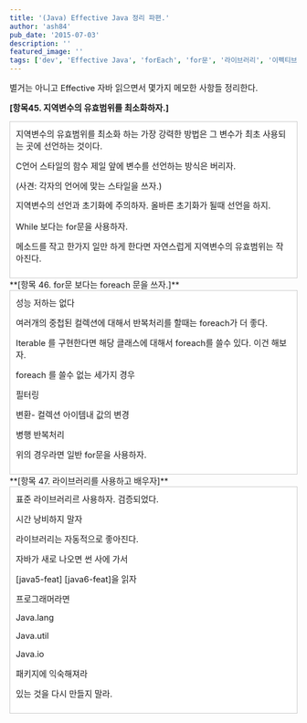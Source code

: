 ```yaml
---
title: '(Java) Effective Java 정리 파편.'
author: 'ash84'
pub_date: '2015-07-03'
description: ''
featured_image: ''
tags: ['dev', 'Effective Java', 'forEach', 'for문', '라이브러리', '이펙티브 자바', '자바', '지역변수의 범위']
---
```



<span style="font-size: 11pt;">별거는 아니고 Effective 자바 읽으면서 몇가지 메모한 사항들 정리한다.  </span>

**<span style="font-size: 11pt;">[항목45. 지역변수의 유효범위를 최소화하자.]</span>**

<div class="txc-textbox" style="border: 1px solid rgb(203, 203, 203); background-color: rgb(255, 255, 255); padding: 10px;"><span style="font-size: 11pt;">지역변수의 유효범위를 최소화 하는 가장 강력한 방법은 그 변수가 최초 사용되는 곳에 선언하는 것이다. </span>

<span style="font-size: 11pt;">C언어 스타일의 함수 제일 앞에 변수를 선언하는 방식은 버리자.</span>

<span style="font-size: 11pt;">(사견: 각자의 언어에 맞는 스타일을 쓰자.)</span>

<span style="font-size: 9pt; line-height: 1.5;">  
</span>

<span style="font-size: 11pt; line-height: 1.5;">지역변수의 선언과 초기화에 주의하자. 올바른 초기화가 될때 선언을 하지.</span>

<span style="font-size: 11pt;">While 보다는 for문을 사용하자.</span>

<span style="font-size: 11pt;">메소드를 작고 한가지 일만 하게 한다면 자연스럽게 지역변수의 유효범위는 작아진다.</span>

</div>**<span style="font-size: 11pt;">[항목 46. </span><span style="font-size: 11pt;">for문 보다는 foreach 문을 쓰자.]</span>**

<div class="txc-textbox" style="border: 1px solid rgb(203, 203, 203); background-color: rgb(255, 255, 255); padding: 10px;"><span style="font-size: 11pt;">성능 저하는 없다</span>

<span style="font-size: 11pt;">여러개의 중첩된 컬렉션에 대해서 반복처리를 할때는 foreach가 더 좋다.</span>

<span style="font-size: 11pt;">Iterable<E> 를 구현한다면 해당 클래스에 대해서 foreach를 쓸수 있다. 이건 해보자.</span>

<span style="font-size: 11pt;">foreach 를 쓸수 없는 세가지 경우</span>

<span style="font-size: 11pt;">필터링</span>

<span style="font-size: 11pt;">변환- 컬렉션 아이템내 값의 변경</span>

<span style="font-size: 11pt;">병행 반복처리 </span>

<span style="font-size: 11pt;">위의 경우라면 일반 for문을 사용하자.</span>

</div>**<span style="font-size: 11pt;">[항목 47. 라이브러리를 사용하고 배우자]</span>**

<div class="txc-textbox" style="border: 1px solid rgb(203, 203, 203); background-color: rgb(255, 255, 255); padding: 10px;"><span style="font-size: 11pt;">표준 라이브러리르 사용하자. 검증되었다.</span>

<span style="font-size: 11pt;">시간 낭비하지 말자</span>

<span style="font-size: 11pt;">라이브러리는 자동적으로 좋아진다.</span>

<span style="font-size: 11pt;">자바가 새로 나오면 썬 사에 가서</span>

<span style="font-size: 11pt;">[java5-feat] [java6-feat]을 읽자</span>

<span style="font-size: 11pt;">프로그래머라면</span>

<span style="font-size: 11pt;">Java.lang</span>

<span style="font-size: 11pt;">Java.util</span>

<span style="font-size: 11pt;">Java.io</span>

<span style="font-size: 11pt;">패키지에 익숙해져라</span>

<span style="font-size: 11pt;">있는 것을 다시 만들지 말라.</span>

</div>

